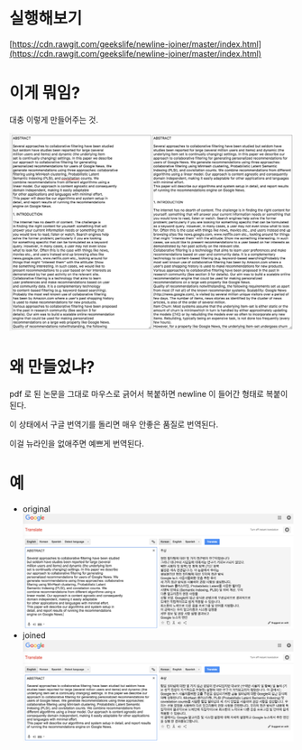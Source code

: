 # 실행해보기

[https://cdn.rawgit.com/geekslife/newline-joiner/master/index.html](https://cdn.rawgit.com/geekslife/newline-joiner/master/index.html)


# 이게 뭐임?

대충 이렇게 만들어주는 것.

![sample](joiner.png "capture")

# 왜 만들었냐?

pdf 로 된 논문을 그대로 마우스로 긁어서 복붙하면 newline 이 들어간 형태로 복붙이 된다.

이 상태에서 구글 번역기를 돌리면 매우 안좋은 품질로 번역된다.

이걸 뉴라인을 없애주면 예쁘게 번역된다.

# 예

* original
  ![original](original.png "original translation")
* joined
  ![joined](joined.png "joined translation")

